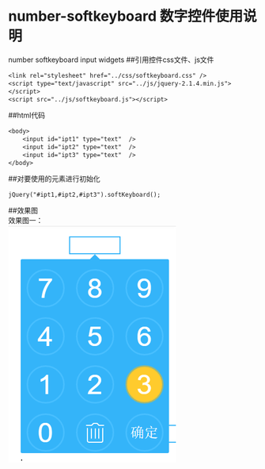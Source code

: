 # number-softkeyboard  数字控件使用说明
number softkeyboard input widgets
##引用控件css文件、js文件
```
<link rel="stylesheet" href="../css/softkeyboard.css" />
<script type="text/javascript" src="../js/jquery-2.1.4.min.js"></script>
<script src="../js/softkeyboard.js"></script>
```
##html代码
```
<body>
	<input id="ipt1" type="text"  />
	<input id="ipt2" type="text"  />
	<input id="ipt3" type="text"  />
</body>
```

##对要使用的元素进行初始化
```
jQuery("#ipt1,#ipt2,#ipt3").softKeyboard();
```

##效果图  
   效果图一：  
 ![image](number-softboard.png)  